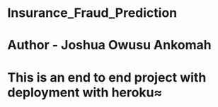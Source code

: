 # Insurance_Fraud_Prediction

# Author - Joshua Owusu Ankomah

# This is an end to end project with deployment with heroku≈
